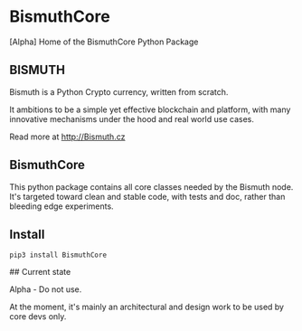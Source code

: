 # BismuthCore
[Alpha] Home of the BismuthCore Python Package


## BISMUTH

Bismuth is a Python Crypto currency, written from scratch.

It ambitions to be a simple yet effective blockchain and platform, with many innovative mechanisms under the hood and real world use cases.

Read more at http://Bismuth.cz

## BismuthCore

This python package contains all core classes needed by the Bismuth node.   
It's targeted toward clean and stable code, with tests and doc, rather than bleeding edge experiments.

## Install

`pip3 install BismuthCore`

## Current state

Alpha - Do not use.

At the moment, it's mainly an architectural and design work to be used by core devs only.

